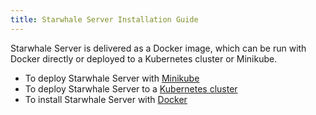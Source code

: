 ```yaml
---
title: Starwhale Server Installation Guide
---
```


Starwhale Server is delivered as a Docker image, which can be run with Docker directly or deployed to a Kubernetes cluster or Minikube.

* To deploy Starwhale Server with [Minikube](minikube)
* To deploy Starwhale Server to a [Kubernetes cluster](k8s-cluster)
* To install Starwhale Server with [Docker](docker)
